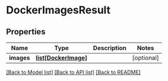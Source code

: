 # DockerImagesResult

## Properties
Name | Type | Description | Notes
------------ | ------------- | ------------- | -------------
**images** | [**list[DockerImage]**](DockerImage.md) |  | [optional] 

[[Back to Model list]](README.md#documentation-for-models) [[Back to API list]](README.md#documentation-for-api-endpoints) [[Back to README]](README.md)


